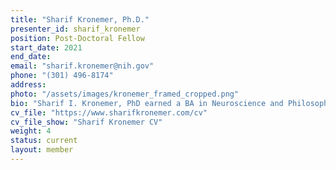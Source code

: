 ```yaml
---
title: "Sharif Kronemer, Ph.D."
presenter_id: sharif_kronemer
position: Post-Doctoral Fellow
start_date: 2021
end_date: 
email: "sharif.kronemer@nih.gov"
phone: "(301) 496-8174"
address: 
photo: "/assets/images/kronemer_framed_cropped.png"
bio: "Sharif I. Kronemer, PhD earned a BA in Neuroscience and Philosophy from Ohio Wesleyan University (2012), followed by an MSc in Cognitive Neuroscience from University College London (2013). He completed his PhD at Yale University in 2021 where his research combined fMRI, scalp and intracranial EEG, pupillometry, and machine learning to explore the human brain mechanisms of visual consciousness. Currently, Dr. Kronemer is a Postdoctoral Fellow in the Section on Functional Imaging Methods at the National Institute of Mental Health. His research focuses on uncovering the brain mechanisms that distinguish real versus illusory visual perception and studying spontaneous fluctuations in conscious state using advanced neuroimaging techniques, including high-field fMRI and MEG. Dr. Kronemer is also leveraging machine learning and non-neural physiological signals to predict conscious perception in healthy individuals and patient groups (e.g., cortical blindness). Beyond the lab, Dr. Kronemer is a dedicated science communicator and advocate for public engagement in science."
cv_file: "https://www.sharifkronemer.com/cv"
cv_file_show: "Sharif Kronemer CV"
weight: 4
status: current
layout: member
---
```

